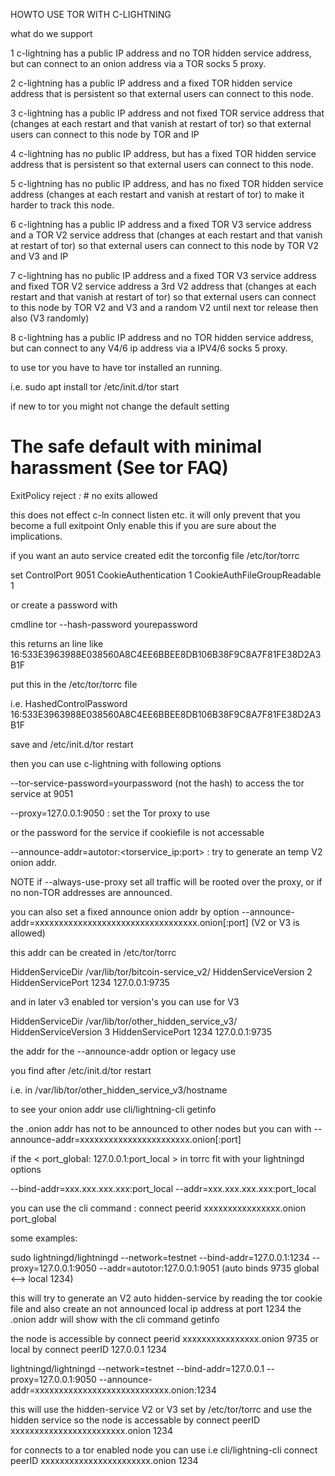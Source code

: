 HOWTO USE TOR WITH C-LIGHTNING

what do we support

1 	c-lightning has a public IP address and no TOR hidden service address,
	but can connect to an onion address via a TOR socks 5 proxy.

2 	c-lightning has a public IP address and a fixed TOR hidden service address that is persistent
	so that external users can connect to this node.

3 	c-lightning has a public IP address and not fixed TOR service address that (changes at each restart
	and that vanish at restart of tor)
	so that external users can connect to this node by TOR and IP

4 	c-lightning has no public IP address, but has a fixed TOR hidden service address that is persistent
	so that external users can connect to this node.

5 	c-lightning has no public IP address, and has no fixed TOR hidden service address
	(changes at each restart and vanish at restart of tor) to make it harder to track this node.

6	c-lightning has a public IP address and a fixed TOR V3 service address and a TOR V2 service address
	that (changes at each restart and that vanish at restart of tor)
	so that external users can connect to this node by TOR V2 and V3 and IP

7	c-lightning has no public IP address and a fixed TOR V3 service address and fixed TOR V2 service  address
	a 3rd V2 address that (changes at each restart and that vanish at restart of tor)
	so that external users can connect to this node by TOR V2 and V3 and a random V2 until next tor release then also (V3 randomly)

8 	c-lightning has a public IP address and no TOR hidden service address,
	but can connect to any V4/6 ip address via a IPV4/6 socks 5 proxy.


to use tor you have to have tor installed an running.

i.e.
sudo apt install tor
/etc/init.d/tor start

if new to tor you might not change the default setting
# The safe default with minimal harassment (See tor FAQ)
ExitPolicy reject *:* # no exits allowed

this does not effect c-ln connect listen etc.
it will only prevent that you become a full exitpoint
Only enable this if you are sure about the implications.


if you want an auto service created
edit the torconfig file /etc/tor/torrc

set
ControlPort 9051
CookieAuthentication 1
CookieAuthFileGroupReadable 1

or create a password with

cmdline
tor --hash-password yourepassword

this returns an line like
16:533E3963988E038560A8C4EE6BBEE8DB106B38F9C8A7F81FE38D2A3B1F

put this in the /etc/tor/torrc file

i.e.
HashedControlPassword 16:533E3963988E038560A8C4EE6BBEE8DB106B38F9C8A7F81FE38D2A3B1F

save
and
/etc/init.d/tor restart

then you can use c-lightning with following options

--tor-service-password=yourpassword (not the hash) to access the tor service at 9051

--proxy=127.0.0.1:9050 : set the Tor proxy to use

or the password for the service if cookiefile is not accessable

--announce-addr=autotor:<torservice_ip:port> : try to generate an temp V2 onion addr.

NOTE if --always-use-proxy set all traffic will be rooted over the proxy, or if no non-TOR addresses are announced.

you can also set a fixed announce onion addr by option
--announce-addr=xxxxxxxxxxxxxxxxxxxxxxxxxxxxxxxxxx.onion[:port]  (V2 or V3 is allowed)

this addr can be created
in /etc/tor/torrc

HiddenServiceDir /var/lib/tor/bitcoin-service_v2/
HiddenServiceVersion 2
HiddenServicePort 1234 127.0.0.1:9735

and in later v3 enabled tor version's you can use for V3

HiddenServiceDir /var/lib/tor/other_hidden_service_v3/
HiddenServiceVersion 3
HiddenServicePort 1234 127.0.0.1:9735


the addr for
the --announce-addr option
or legacy use

you find after /etc/init.d/tor restart

i.e.
in /var/lib/tor/other_hidden_service_v3/hostname

to see your onion addr use
cli/lightning-cli getinfo

the .onion addr has not to be announced to other nodes
but you can with --announce-addr=xxxxxxxxxxxxxxxxxxxxxxx.onion[:port]

if the < port_global: 127.0.0.1:port_local > in torrc fit with your
lightningd options

--bind-addr=xxx.xxx.xxx.xxx:port_local
--addr=xxx.xxx.xxx.xxx:port_local

you can use the cli command : connect peerid xxxxxxxxxxxxxxxx.onion port_global

some examples:

sudo lightningd/lightningd --network=testnet --bind-addr=127.0.0.1:1234
--proxy=127.0.0.1:9050 --addr=autotor:127.0.0.1:9051 (auto binds 9735 global <--> local 1234)

this will try to generate an V2 auto hidden-service by reading the tor cookie file and
also create an not announced local ip address at port 1234
the .onion addr will show with the cli command getinfo

the node is accessible by connect peerid xxxxxxxxxxxxxxxx.onion 9735
or local by connect peerID 127.0.0.1 1234

lightningd/lightningd --network=testnet --bind-addr=127.0.0.1
--proxy=127.0.0.1:9050 --announce-addr=xxxxxxxxxxxxxxxxxxxxxxxxxxxx.onion:1234

this will use the hidden-service V2 or V3 set by /etc/tor/torrc and use the hidden service
so the node is accessable by connect peerID xxxxxxxxxxxxxxxxxxxxxxxx.onion 1234

for connects to a tor enabled node you can use
i.e cli/lightning-cli connect peerID xxxxxxxxxxxxxxxxxxxxxxx.onion 1234
